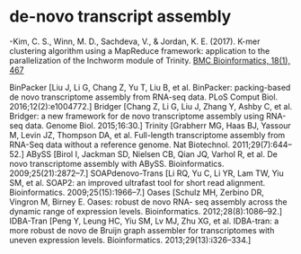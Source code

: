 # de-novo transcript assembly
-Kim, C. S., Winn, M. D., Sachdeva, V., & Jordan, K. E. (2017). K-mer clustering algorithm using a MapReduce framework: application to the parallelization of the Inchworm module of Trinity. [BMC Bioinformatics, 18(1), 467](http://doi.org/10.1186/s12859-017-1881-8)

BinPacker [Liu J, Li G, Chang Z, Yu T, Liu B, et al. BinPacker: packing-based de novo
transcriptome assembly from RNA-seq data. PLoS Comput Biol.
2016;12(2):e1004772.]
Bridger [Chang Z, Li G, Liu J, Zhang Y, Ashby C, et al. Bridger: a new framework for de
novo transcriptome assembly using RNA-seq data. Genome Biol. 2015;16:30.]
Trinity [Grabherr MG, Haas BJ, Yassour M, Levin JZ, Thompson DA, et al. Full-length
transcriptome assembly from RNA-Seq data without a reference genome.
Nat Biotechnol. 2011;29(7):644–52.]
ABySS [Birol I, Jackman SD, Nielsen CB, Qian JQ, Varhol R, et al. De novo
transcriptome assembly with ABySS. Bioinformatics. 2009;25(21):2872–7.]
SOAPdenovo-Trans [Li RQ, Yu C, Li YR, Lam TW, Yiu SM, et al. SOAP2: an improved ultrafast tool
for short read alignment. Bioinformatics. 2009;25(15):1966–7.]
Oases [Schulz MH, Zerbino DR, Vingron M, Birney E. Oases: robust de novo RNA-
seq assembly across the dynamic range of expression levels. Bioinformatics.
2012;28(8):1086–92.]
IDBA-Tran [Peng Y, Leung HC, Yiu SM, Lv MJ, Zhu XG, et al. IDBA-tran: a more robust
de novo de Bruijn graph assembler for transcriptomes with uneven
expression levels. Bioinformatics. 2013;29(13):i326–334.]